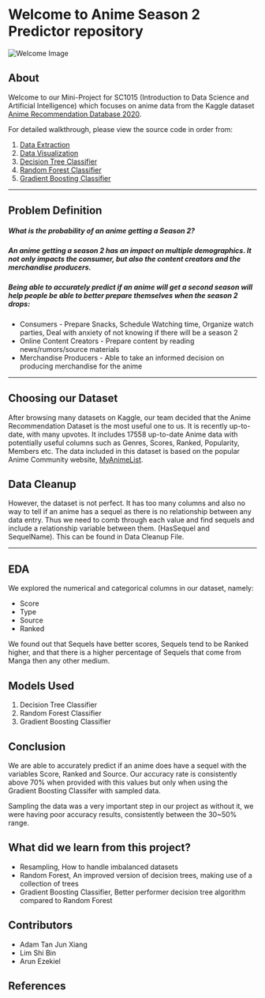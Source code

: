 ﻿# Welcome to Anime Season 2 Predictor repository
![Welcome Image](https://www.meme-arsenal.com/memes/c8914885099656b0430179c51ffe6f91.jpg)
## About
Welcome to our Mini-Project for SC1015 (Introduction to Data Science and Artificial Intelligence) which focuses on anime data from the Kaggle dataset [Anime Recommendation Database 2020](https://www.kaggle.com/datasets/hernan4444/anime-recommendation-database-2020). 

For detailed walkthrough, please view the source code in order from:
1. [Data Extraction](https://github.com/arun016/AnimeSeason2Predictor/blob/main/DataExtractionAndCleanup.ipynb)
2. [Data Visualization](https://github.com/arun016/AnimeSeason2Predictor/blob/main/DataVisualizationEDA.ipynb)
3. [Decision Tree Classifier](https://github.com/arun016/AnimeSeason2Predictor/blob/main/DataVisualizationEDA.ipynb)
4. [Random Forest Classifier](https://github.com/arun016/AnimeSeason2Predictor/blob/main/DataVisualizationEDA.ipynb)
5. [Gradient Boosting Classifier](https://github.com/arun016/AnimeSeason2Predictor/blob/main/DataVisualizationEDA.ipynb)

---
## Problem Definition
##### What is the probability of an anime getting a Season 2?
##### An anime getting a season 2 has an impact on multiple demographics. It not only impacts the consumer, but also the content creators and the merchandise producers. 

##### Being able to accurately predict if an anime will get a second season will help people be able to better prepare themselves when the season 2 drops:
- Consumers - Prepare Snacks, Schedule Watching time, Organize watch parties, Deal with anxiety of not knowing if there will be a season 2
- Online Content Creators - Prepare content by reading news/rumors/source materials
- Merchandise Producers - Able to take an informed decision on producing merchandise for the anime
---
## Choosing our Dataset
After browsing many datasets on Kaggle, our team decided that the Anime Recommendation Dataset is the most useful one to us. It is recently up-to-date, with many upvotes. It includes 17558 up-to-date Anime data with potentially useful columns such as Genres, Scores, Ranked, Popularity, Members etc. The data included in this dataset is based on the popular Anime Community website, [MyAnimeList]([MyAnimeList.net](https://myanimelist.net/)).

## Data Cleanup
However, the dataset is not perfect. It has too many columns and also no way to tell if an anime has a sequel as there is no relationship between any data entry. Thus we need to comb through each value and find sequels and include a relationship variable between them. (HasSequel and SequelName). This can be found in Data Cleanup File.

---
## EDA
We explored the numerical and categorical columns in our dataset, namely:
- Score
- Type
- Source
- Ranked

We found out that Sequels have better scores, Sequels tend to be Ranked higher, and that there is a higher percentage of Sequels that come from Manga then any other medium.

## Models Used
1. Decision Tree Classifier
2. Random Forest Classifier
3. Gradient Boosting Classifier

## Conclusion
We are able to accurately predict if an anime does have a sequel with the variables Score, Ranked and Source. Our accuracy rate is consistently above 70% when provided with this values but only when using the Gradient Boosting Classifer with sampled data.

Sampling the data was a very important step in our project as without it, we were having poor accuracy results, consistently between the 30~50% range. 

## What did we learn from this project?
- Resampling, How to handle imbalanced datasets
- Random Forest, An improved version of decision trees, making use of a collection of trees
- Gradient Boosting Classifier, Better performer decision tree algorithm compared to Random Forest

## Contributors

- Adam Tan Jun Xiang 
- Lim Shi Bin 
- Arun Ezekiel

## References

